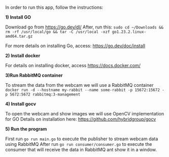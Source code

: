 In order to run this app, follow the instructions:

**1) Install GO**

Download go from https://go.dev/dl/
After, run this:
```sudo cd ~/Downloads && rm -rf /usr/local/go && tar -C /usr/local -xzf go1.23.2.linux-amd64.tar.gz```

For more details on installing Go, access: https://go.dev/doc/install


**2) Install docker**

For details on installing docker, access https://docs.docker.com/


**3)Run RabbitMQ container**

To stream the data from the webcam we will use a RabbitMQ container
```docker run -d --hostname my-rabbit --name some-rabbit -p 15672:15672 -p 5672:5672 rabbitmq:3-management```


**4) Install gocv**

To open the webcam and show images we will use OpenCV implementation for GO
Details on installation here: https://github.com/hybridgroup/gocv


**5) Run the program**

First run ```go run main.go``` to execute the publisher to stream webcam data using RabbitMQ
After run ```go run consumer/consumer.go``` to execute the consumer that will receive the data in RabbitMQ ant show it in a window.
